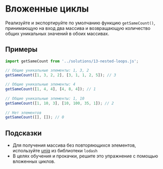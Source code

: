 # Вложенные циклы

Реализуйте и экспортируйте по умолчанию функцию `getSameCount()`, принимающую на вход два массива и возвращающую количество общих уникальных значений в обоих массивах.

## Примеры

```js
import getSameCount from '../solutions/13-nested-loops.js';

// Общие уникальные элементы: 1, 3, 2
getSameCount([1, 3, 2, 2], [3, 1, 1, 2, 5]); // 3
 
// Общие уникальные элементы: 4
getSameCount([1, 4, 4], [4, 8, 4]); // 1
 
// Общие уникальные элементы: 1, 10
getSameCount([1, 10, 3], [10, 100, 35, 1]); // 2
 
// Нет элементов
getSameCount([], []); // 0
```

## Подсказки

- Для получения массива без повторяющихся элементов, используйте [uniq](https://lodash.com/docs#uniq) из библиотеки `lodash`
- В целях обучения и прокачки, решите это упражнение с помощью вложенных циклов.